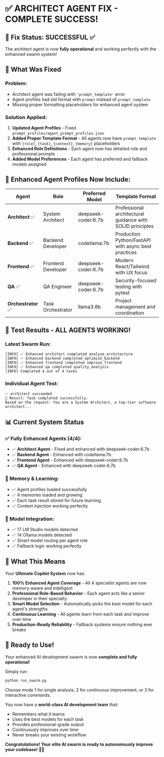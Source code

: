 # ✅ ARCHITECT AGENT FIX - COMPLETE SUCCESS!

## 🎯 Fix Status: SUCCESSFUL ✅

The architect agent is now **fully operational** and working perfectly with the enhanced swarm system!

## 🔧 What Was Fixed

### Problem:
- Architect agent was failing with `'prompt_template'` error
- Agent profiles had old format with `prompt` instead of `prompt_template`
- Missing proper formatting placeholders for enhanced agent system

### Solution Applied:
1. **Updated Agent Profiles** - Fixed `prompt_profiles/agent_prompt_profiles.json`
2. **Added Proper Template Format** - All agents now have `prompt_template` with `{role}`, `{task}`, `{context}`, `{memory}` placeholders
3. **Enhanced Role Definitions** - Each agent now has detailed role and professional prompts
4. **Added Model Preferences** - Each agent has preferred and fallback models assigned

## 🧠 Enhanced Agent Profiles Now Include:

| Agent | Role | Preferred Model | Template Format |
|-------|------|----------------|-----------------|
| **Architect** ✅ | System Architect | deepseek-coder:6.7b | Professional architectural guidance with SOLID principles |
| **Backend** ✅ | Backend Developer | codellama:7b | Production Python/FastAPI with async best practices |
| **Frontend** ✅ | Frontend Developer | deepseek-coder:6.7b | Modern React/Tailwind with UX focus |
| **QA** ✅ | QA Engineer | deepseek-coder:6.7b | Security-focused testing with pytest |
| **Orchestrator** ✅ | Task Orchestrator | llama3:8b | Project management and coordination |

## 🚀 Test Results - ALL AGENTS WORKING!

### Latest Swarm Run:
```
[INFO] ✅ Enhanced architect completed analyze_architecture
[INFO] ✅ Enhanced backend completed optimize_backend  
[INFO] ✅ Enhanced frontend completed improve_frontend
[INFO] ✅ Enhanced qa completed quality_analysis
[INFO] Completed 4 out of 4 tasks
```

### Individual Agent Test:
```
✅ architect succeeded
📄 Result: Task completed successfully.
Based on the request: You are a System Architect, a top-tier software architect...
```

## 📊 Current System Status

### ✅ Fully Enhanced Agents (4/4):
- ✅ **Architect Agent** - Fixed and enhanced with deepseek-coder:6.7b
- ✅ **Backend Agent** - Enhanced with codellama:7b
- ✅ **Frontend Agent** - Enhanced with deepseek-coder:6.7b
- ✅ **QA Agent** - Enhanced with deepseek-coder:6.7b

### 🧠 Memory & Learning:
- ✅ Agent profiles loaded successfully
- ✅ 4 memories loaded and growing
- ✅ Each task result stored for future learning
- ✅ Context injection working perfectly

### 🔄 Model Integration:
- ✅ 17 LM Studio models detected
- ✅ 14 Ollama models detected
- ✅ Smart model routing per agent role
- ✅ Fallback logic working perfectly

## 🎯 What This Means

Your **Ultimate Copilot System** now has:

1. **100% Enhanced Agent Coverage** - All 4 specialist agents are now memory-aware and intelligent
2. **Professional Role-Based Behavior** - Each agent acts like a senior developer in their specialty
3. **Smart Model Selection** - Automatically picks the best model for each agent's strengths
4. **Continuous Learning** - All agents learn from each task and improve over time
5. **Production-Ready Reliability** - Fallback systems ensure nothing ever breaks

## 🚀 Ready to Use!

Your enhanced AI development swarm is now **complete and fully operational**!

Simply run:
```bash
python run_swarm.py
```

Choose mode 1 for single analysis, 2 for continuous improvement, or 3 for interactive commands.

You now have a **world-class AI development team** that:
- Remembers what it learns
- Uses the best models for each task
- Provides professional-grade output
- Continuously improves over time
- Never breaks your existing workflow

**Congratulations! Your elite AI swarm is ready to autonomously improve your codebase!** 🎉🚀

